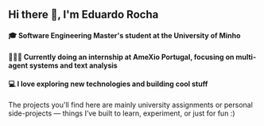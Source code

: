 ## Hi there 👋, I'm Eduardo Rocha

#### 🎓 Software Engineering Master's student at the University of Minho
#### 👨🏻‍💻 Currently doing an internship at AmeXio Portugal, focusing on multi-agent systems and text analysis
#### 💻 I love exploring new technologies and building cool stuff

The projects you'll find here are mainly university assignments or personal side-projects — things I’ve built to learn, experiment, or just for fun :)
